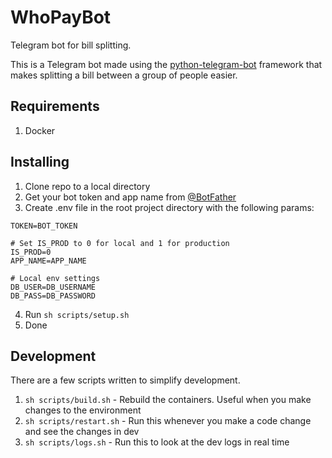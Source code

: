 # WhoPayBot

Telegram bot for bill splitting.

This is a Telegram bot made using the [python-telegram-bot](https://github.com/python-telegram-bot/python-telegram-bot/) framework that makes splitting a bill between a group of people easier.

## Requirements
1. Docker

## Installing

1. Clone repo to a local directory
2. Get your bot token and app name from [@BotFather](https://telegram.me/botfather)
3. Create .env file in the root project directory with the following params:
```
TOKEN=BOT_TOKEN

# Set IS_PROD to 0 for local and 1 for production
IS_PROD=0
APP_NAME=APP_NAME

# Local env settings
DB_USER=DB_USERNAME
DB_PASS=DB_PASSWORD
```
4. Run `sh scripts/setup.sh`
5. Done

## Development

There are a few scripts written to simplify development.
1. `sh scripts/build.sh` - Rebuild the containers. Useful when you make changes to the environment
2. `sh scripts/restart.sh` - Run this whenever you make a code change and see the changes in dev
3. `sh scripts/logs.sh` - Run this to look at the dev logs in real time
